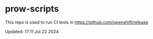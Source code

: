 # prow-scripts

This repo is used to run CI tests in https://github.com/openshift/release

Updated: 17:11 Jul 22 2024
